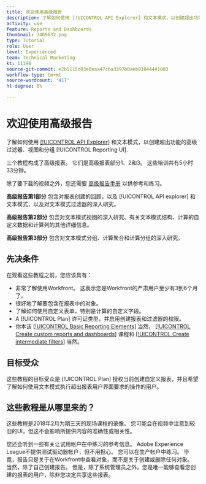 ```yaml
---
title: 欢迎使用高级报告
description: 了解如何使用 [!UICONTROL API Explorer] 和文本模式，以创建超出功能的高级过滤器、视图和分组 [!UICONTROL Reporting UI].
activity: use
feature: Reports and Dashboards
thumbnail: 3409632.png
type: Tutorial
role: User
level: Experienced
team: Technical Marketing
kt: 11198
source-git-commit: e2b5115d03e0eaa47cba3397b0aeb01044441083
workflow-type: tm+mt
source-wordcount: '417'
ht-degree: 0%

---
```


# 欢迎使用高级报告

了解如何使用 [[!UICONTROL API Explorer]](https://developer.adobe.com/workfront/api-explorer/) 和文本模式，以创建超出功能的高级过滤器、视图和分组 [!UICONTROL Reporting UI].

三个教程构成了高级报表。 它们是高级报表部分1、2和3。 这些培训共有5小时33分钟。

除了要下载的视频之外，您还需要 [高级报告手册](/help/assets/advanced-reporting-manual.pdf) 以供参考和练习。

**高级报告第1部分** 包含对报表创建的回顾，以及 [!UICONTROL API explorer] 和文本模式，以及对文本模式过滤器的深入研究。

**高级报告第2部分** 包含对文本模式视图的深入研究、有关文本模式结构、计算的自定义数据和计算列的其他详细信息。

**高级报告第3部分** 包含对文本模式分组、计算聚合和计算分组的深入研究。

## 先决条件

在观看这些教程之前，您应该具有：

* 非常了解使用Workfront。 这表示您是Workfront的严肃用户至少有3到6个月了。
* 很好地了解要包含在报表中的对象。
* 了解如何使用自定义表单，特别是计算的自定义字段。
* A [!UICONTROL Plan] 许可证类型，并启用创建报表和过滤器的权限。
* 你本该 [[!UICONTROL Basic Reporting Elements]](https://experienceleague.adobe.com/docs/courses/using/workfront-u-1-2022-1-reporting.html) 当然， [[!UICONTROL Create custom reports and dashboards]](https://experienceleague.adobe.com/docs/courses/using/workfront-u-1-2022-3-reporting.html) 课程和 [[!UICONTROL Create intermediate filters]](https://experienceleague.adobe.com/docs/courses/using/workfront-u-1-2022-2-reporting.html) 当然。

## 目标受众

这些教程的目标受众是 [!UICONTROL Plan] 授权当前创建自定义报表，并且希望了解如何使用文本模式执行超出报表用户界面要求的操作的用户。

## 这些教程是从哪里来的？

这些教程是2018年2月为期三天的现场课程的录像。 您可能会在视频中注意到较旧的UI，但这不会影响所提供内容的准确性或相关性。

您还会听到一些有关让试用帐户在中练习的参考信息。 Adobe Experience League不提供测试驱动器帐户，但不用担心。 您可以在生产帐户中练习。 毕竟，报告只是关于在Workfront中查看对象，而不是关于创建或删除任何对象。 当然，除了自己创建报告。 但是，除了系统管理员之外，您是唯一能够查看您创建的报表的用户，除非您决定共享这些报表。


